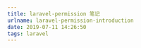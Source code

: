 ```yaml
---
title: laravel-permission 笔记
urlname: laravel-permission-introduction
date: 2019-07-11 14:26:50
tags: laravel
---
```

